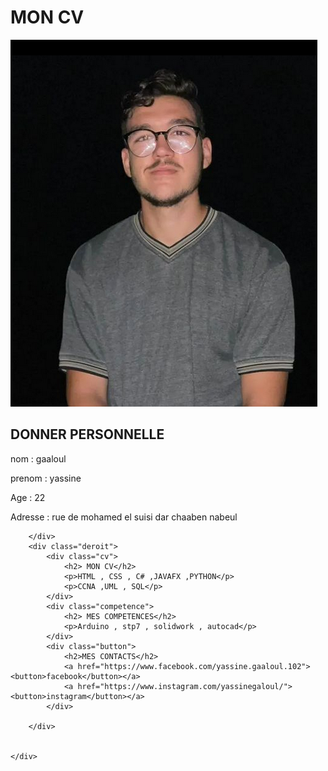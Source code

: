 
<html lang="en">
<head>
    <meta charset="UTF-8">
    <meta http-equiv="X-UA-Compatible" content="IE=edge">
    <meta name="viewport" content="width=device-width, initial-scale=1.0">
    <title> Exemple d'un cv</title>
    <link rel="stylesheet" href="exemple de cv .css">
</head>
<body>
    <div id="titre">
        <h1> MON CV</h1>
        <div class="photo">
            <img src="77.png" alt="">
        </div>
        <div class="about">
            <h2>DONNER PERSONNELLE</h2>
            <p>nom : gaaloul</p>
            <p>prenom : yassine </p>
            <p>Age : 22</p>
            <p>Adresse : rue de mohamed el suisi dar chaaben nabeul</p>

        </div>
        <div class="deroit">
            <div class="cv">
                <h2> MON CV</h2>
                <p>HTML , CSS , C# ,JAVAFX ,PYTHON</p>
                <p>CCNA ,UML , SQL</p>
            </div>
            <div class="competence">
                <h2> MES COMPETENCES</h2>
                <p>Arduino , stp7 , solidwork , autocad</p>
            </div>
            <div class="button">
                <h2>MES CONTACTS</h2>
                <a href="https://www.facebook.com/yassine.gaaloul.102"><button>facebook</button></a>
                <a href="https://www.instagram.com/yassinegaloul/"><button>instagram</button></a>
            </div>

        </div>
        

    </div>

</body>
</html>
